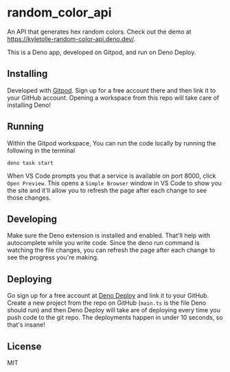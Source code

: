 # random_color_api

An API that generates hex random colors. Check out the demo at https://kyletolle-random-color-api.deno.dev/.

This is a Deno app, developed on Gitpod, and run on Deno Deploy.

## Installing

Developed with [Gitpod](https://www.gitpod.io/). Sign up for a free account there and then link it to your GitHub account. Opening a workspace from this repo will take care of installing Deno!

## Running

Within the Gitpod workspace, You can run the code locally by running the following in the terminal

```
deno task start
```

When VS Code prompts you that a service is available on port 8000, click `Open Preview`. This opens a `Simple Browser` window in VS Code to show you the site and it'll allow you to refresh the page after each change to see those changes.

## Developing

Make sure the Deno extension is installed and enabled. That'll help with autocomplete while you write code. Since the deno run command is watching the file changes, you can refresh the page after each change to see the progress you're making.

## Deploying

Go sign up for a free account at [Deno Deploy](https://deno.com/deploy) and link it to your GitHub. Create a new project from the repo on GitHub (`main.ts` is the file Deno should run) and then Deno Deploy will take are of deploying every time you push code to the git repo. The deployments happen in under 10 seconds, so that's insane!

## License

MIT
